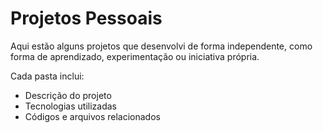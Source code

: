 # Projetos Pessoais

Aqui estão alguns projetos que desenvolvi de forma independente, como forma de aprendizado, experimentação ou iniciativa própria.

Cada pasta inclui:

- Descrição do projeto
- Tecnologias utilizadas
- Códigos e arquivos relacionados

